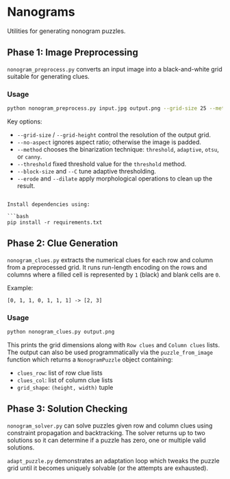 # Nanograms

Utilities for generating nonogram puzzles.

## Phase 1: Image Preprocessing

`nonogram_preprocess.py` converts an input image into a black-and-white grid suitable for generating clues.

### Usage

```bash
python nonogram_preprocess.py input.jpg output.png --grid-size 25 --method adaptive --block-size 100 --C 3
```

Key options:

- `--grid-size` / `--grid-height` control the resolution of the output grid.
- `--no-aspect` ignores aspect ratio; otherwise the image is padded.
- `--method` chooses the binarization technique: `threshold`, `adaptive`, `otsu`, or `canny`.
- `--threshold` fixed threshold value for the `threshold` method.
- `--block-size` and `--C` tune adaptive thresholding.
- `--erode` and `--dilate` apply morphological operations to clean up the result.
```

Install dependencies using:

```bash
pip install -r requirements.txt
```

## Phase 2: Clue Generation

`nonogram_clues.py` extracts the numerical clues for each row and column from a
preprocessed grid. It runs run-length encoding on the rows and columns where a
filled cell is represented by `1` (black) and blank cells are `0`.

Example:

```
[0, 1, 1, 0, 1, 1, 1] -> [2, 3]
```

### Usage

```bash
python nonogram_clues.py output.png
```

This prints the grid dimensions along with `Row clues` and `Column clues` lists.
The output can also be used programmatically via the `puzzle_from_image`
function which returns a `NonogramPuzzle` object containing:

- `clues_row`: list of row clue lists
- `clues_col`: list of column clue lists
- `grid_shape`: `(height, width)` tuple

## Phase 3: Solution Checking

`nonogram_solver.py` can solve puzzles given row and column clues using
constraint propagation and backtracking. The solver returns up to two
solutions so it can determine if a puzzle has zero, one or multiple valid
solutions.

`adapt_puzzle.py` demonstrates an adaptation loop which tweaks the puzzle grid
until it becomes uniquely solvable (or the attempts are exhausted).

